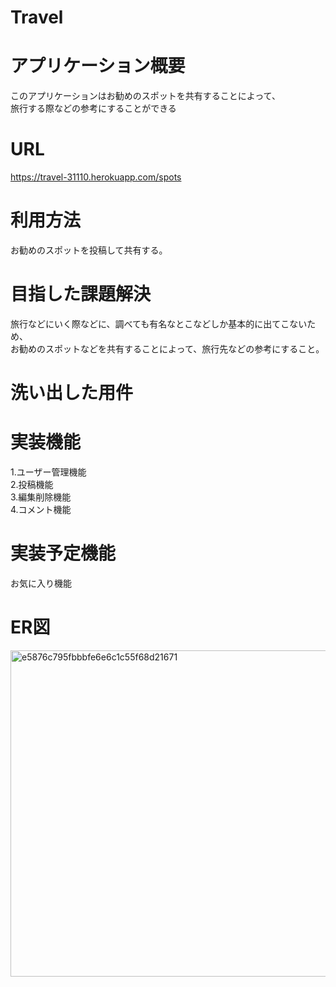 # Travel

# アプリケーション概要
このアプリケーションはお勧めのスポットを共有することによって、<br>
旅行する際などの参考にすることができる

# URL
https://travel-31110.herokuapp.com/spots

# 利用方法
お勧めのスポットを投稿して共有する。

# 目指した課題解決
旅行などにいく際などに、調べても有名なとこなどしか基本的に出てこないため、<br>
お勧めのスポットなどを共有することによって、旅行先などの参考にすること。

# 洗い出した用件

# 実装機能
1.ユーザー管理機能<br>
2.投稿機能<br>
3.編集削除機能<br>
4.コメント機能<br>

# 実装予定機能
お気に入り機能

# ER図
<img width="522" alt="e5876c795fbbbfe6e6c1c55f68d21671" src="https://user-images.githubusercontent.com/72244032/99939323-25b2d080-2dad-11eb-91da-250eb59f7e51.png">
